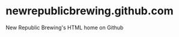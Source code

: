 newrepublicbrewing.github.com
=============================

New Republic Brewing's HTML home on Github